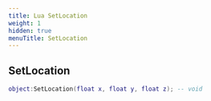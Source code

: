 ```yaml
---
title: Lua SetLocation
weight: 1
hidden: true
menuTitle: SetLocation
---
```

## SetLocation
```lua
object:SetLocation(float x, float y, float z); -- void
```